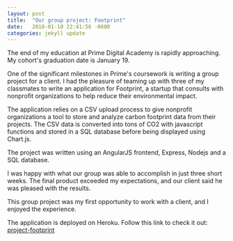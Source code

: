 ```yaml
---
layout: post
title:  "Our group project: Footprint"
date:   2018-01-10 22:41:56 -0600
categories: jekyll update
---
```

The end of my education at Prime Digital Academy is rapidly approaching. My cohort's graduation date is January 19.

One of the significant milestones in Prime's coursework is writing a group project for a client. I had the pleasure of teaming up with three of my classmates to write an application for Footprint, a startup that consults with nonprofit organizations to help reduce their environmental impact.

The application relies on a CSV upload process to give nonprofit organizations a tool to store and analyze carbon footprint data from their projects. The CSV data is converted into tons of CO2 with javascript functions and stored in a SQL database before being displayed using Chart.js.

The project was written using an AngularJS frontend, Express, Nodejs and a SQL database.

I was happy with what our group was able to accomplish in just three short weeks. The final product exceeded my expectations, and our client said he was pleased with the results.

This group project was my first opportunity to work with a client, and I enjoyed the experience.

The application is deployed on Heroku. Follow this link to check it out: [project-footprint][project-footprint]

[project-footprint]: https://polar-spire-15237.herokuapp.com/